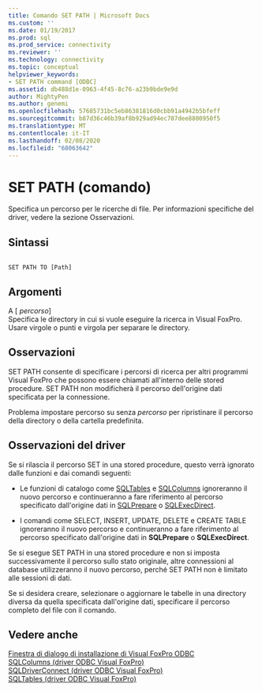 ```yaml
---
title: Comando SET PATH | Microsoft Docs
ms.custom: ''
ms.date: 01/19/2017
ms.prod: sql
ms.prod_service: connectivity
ms.reviewer: ''
ms.technology: connectivity
ms.topic: conceptual
helpviewer_keywords:
- SET PATH command [ODBC]
ms.assetid: db488d1e-0963-4f45-8c76-a23b9bde9e9d
author: MightyPen
ms.author: genemi
ms.openlocfilehash: 57685731bc5eb86381816d0cbb91a4942b5bfeff
ms.sourcegitcommit: b87d36c46b39af8b929ad94ec707dee8800950f5
ms.translationtype: MT
ms.contentlocale: it-IT
ms.lasthandoff: 02/08/2020
ms.locfileid: "68063642"
---
```

# <a name="set-path-command"></a>SET PATH (comando)
Specifica un percorso per le ricerche di file. Per informazioni specifiche del driver, vedere la sezione Osservazioni.  
  
## <a name="syntax"></a>Sintassi  
  
```  
  
SET PATH TO [Path]  
```  
  
## <a name="arguments"></a>Argomenti  
 A [ *percorso*]  
 Specifica le directory in cui si vuole eseguire la ricerca in Visual FoxPro. Usare virgole o punti e virgola per separare le directory.  
  
## <a name="remarks"></a>Osservazioni  
 SET PATH consente di specificare i percorsi di ricerca per altri programmi Visual FoxPro che possono essere chiamati all'interno delle stored procedure. SET PATH non modificherà il percorso dell'origine dati specificata per la connessione.  
  
 Problema impostare percorso su senza *percorso* per ripristinare il percorso della directory o della cartella predefinita.  
  
## <a name="driver-remarks"></a>Osservazioni del driver  
 Se si rilascia il percorso SET in una stored procedure, questo verrà ignorato dalle funzioni e dai comandi seguenti:  
  
-   Le funzioni di catalogo come [SQLTables](../../odbc/microsoft/sqltables-visual-foxpro-odbc-driver.md) e [SQLColumns](../../odbc/microsoft/sqlcolumns-visual-foxpro-odbc-driver.md) ignoreranno il nuovo percorso e continueranno a fare riferimento al percorso specificato dall'origine dati in [SQLPrepare](../../odbc/microsoft/sqlprepare-visual-foxpro-odbc-driver.md) o [SQLExecDirect](../../odbc/microsoft/sqlexecdirect-visual-foxpro-odbc-driver.md).  
  
-   I comandi come SELECT, INSERT, UPDATE, DELETE e CREATE TABLE ignoreranno il nuovo percorso e continueranno a fare riferimento al percorso specificato dall'origine dati in **SQLPrepare** o **SQLExecDirect**.  
  
 Se si esegue SET PATH in una stored procedure e non si imposta successivamente il percorso sullo stato originale, altre connessioni al database utilizzeranno il nuovo percorso, perché SET PATH non è limitato alle sessioni di dati.  
  
 Se si desidera creare, selezionare o aggiornare le tabelle in una directory diversa da quella specificata dall'origine dati, specificare il percorso completo del file con il comando.  
  
## <a name="see-also"></a>Vedere anche  
 [Finestra di dialogo di installazione di Visual FoxPro ODBC](../../odbc/microsoft/odbc-visual-foxpro-setup-dialog-box.md)   
 [SQLColumns (driver ODBC Visual FoxPro)](../../odbc/microsoft/sqlcolumns-visual-foxpro-odbc-driver.md)   
 [SQLDriverConnect (driver ODBC Visual FoxPro)](../../odbc/microsoft/sqldriverconnect-visual-foxpro-odbc-driver.md)   
 [SQLTables (driver ODBC Visual FoxPro)](../../odbc/microsoft/sqltables-visual-foxpro-odbc-driver.md)

